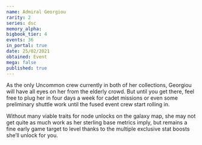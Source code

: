 ```yaml
---
name: Admiral Georgiou
rarity: 2
series: dsc
memory_alpha:
bigbook_tier: 4
events: 36
in_portal: true
date: 25/02/2021
obtained: Event
mega: false
published: true
---
```


As the only Uncommon crew currently in both of her collections, Georgiou will have all eyes on her from the elderly crowd. But until you get there, feel free to plug her in four days a week for cadet missions or even some preliminary shuttle work until the fused event crew start rolling in.

Without many viable traits for node unlocks on the galaxy map, she may not get quite as much work as her sterling base metrics imply, but remains a fine early game target to level thanks to the multiple exclusive stat boosts she’ll unlock for you.
